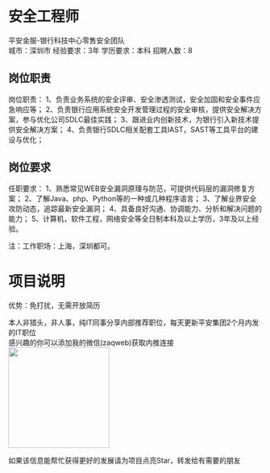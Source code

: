 # 安全工程师
平安金服-银行科技中心零售安全团队  
城市：深圳市 经验要求：3年 学历要求：本科  招聘人数：8

## 岗位职责
岗位职责：
 1、负责业务系统的安全评审、安全渗透测试，安全加固和安全事件应急响应等；
 2、负责银行应用系统安全开发管理过程的安全审核，提供安全解决方案，参与优化公司SDLC最佳实践；
 3、跟进业内创新技术，为银行引入新技术提供安全解决方案；
 4、负责银行SDLC相关配套工具IAST，SAST等工具平台的建设与优化；

## 岗位要求
任职要求：
 1、熟悉常见WEB安全漏洞原理与防范，可提供代码层的漏洞修复方案；
 2、了解Java、php、Python等的一种或几种程序语言；
 3、了解业界安全攻防动态，追踪最新安全漏洞；
 4、具备良好沟通、协调能力、分析和解决问题的能力；
 5、计算机，软件工程，网络安全等全日制本科及以上学历，3年及以上经验。
 
 注：工作职场：上海，深圳都可。

# 项目说明

优势：免打扰，无需开放简历

本人非猎头，非人事，纯IT同事分享内部推荐职位，每天更新平安集团2个月内发的IT职位  
感兴趣的你可以添加我的微信(zaqweb)获取内推连接  
<img src="https://github.com/zaqweb/PA-IT-JOBS/blob/master/WechatICode.jpeg"  height="200" width="200">

如果该信息能帮忙获得更好的发展请为项目点亮Star，转发给有需要的朋友




